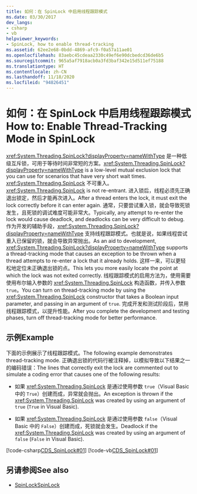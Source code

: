 ```yaml
---
title: 如何：在 SpinLock 中启用线程跟踪模式
ms.date: 03/30/2017
dev_langs:
- csharp
- vb
helpviewer_keywords:
- SpinLock, how to enable thread-tracking
ms.assetid: 62ee2e68-0bdd-4869-afc9-f0a57a11ae01
ms.openlocfilehash: 83aebc45cdeaa2330c49ef6e90dcbedcd36de6b5
ms.sourcegitcommit: 965a5af7918acb0a3fd3baf342e15d511ef75188
ms.translationtype: HT
ms.contentlocale: zh-CN
ms.lasthandoff: 11/18/2020
ms.locfileid: "94826451"
---
```

# <a name="how-to-enable-thread-tracking-mode-in-spinlock"></a><span data-ttu-id="e2ff4-102">如何：在 SpinLock 中启用线程跟踪模式</span><span class="sxs-lookup"><span data-stu-id="e2ff4-102">How to: Enable Thread-Tracking Mode in SpinLock</span></span>
<span data-ttu-id="e2ff4-103"><xref:System.Threading.SpinLock?displayProperty=nameWithType> 是一种低级互斥锁，可用于等待时间非常短的方案。</span><span class="sxs-lookup"><span data-stu-id="e2ff4-103"><xref:System.Threading.SpinLock?displayProperty=nameWithType> is a low-level mutual exclusion lock that you can use for scenarios that have very short wait times.</span></span> <span data-ttu-id="e2ff4-104"><xref:System.Threading.SpinLock> 不可重入。</span><span class="sxs-lookup"><span data-stu-id="e2ff4-104"><xref:System.Threading.SpinLock> is not re-entrant.</span></span> <span data-ttu-id="e2ff4-105">进入锁后，线程必须先正确退出锁定，然后才能再次进入。</span><span class="sxs-lookup"><span data-stu-id="e2ff4-105">After a thread enters the lock, it must exit the lock correctly before it can enter again.</span></span> <span data-ttu-id="e2ff4-106">通常，只要尝试重入锁，就会导致死锁发生，且死锁的调试难度可能非常大。</span><span class="sxs-lookup"><span data-stu-id="e2ff4-106">Typically, any attempt to re-enter the lock would cause deadlock, and deadlocks can be very difficult to debug.</span></span> <span data-ttu-id="e2ff4-107">作为开发的辅助手段，<xref:System.Threading.SpinLock?displayProperty=nameWithType> 支持线程跟踪模式。也就是说，如果线程尝试重入已保留的锁，就会导致异常抛出。</span><span class="sxs-lookup"><span data-stu-id="e2ff4-107">As an aid to development, <xref:System.Threading.SpinLock?displayProperty=nameWithType> supports a thread-tracking mode that causes an exception to be thrown when a thread attempts to re-enter a lock that it already holds.</span></span> <span data-ttu-id="e2ff4-108">这样一来，可以更轻松地定位未正确退出锁的点。</span><span class="sxs-lookup"><span data-stu-id="e2ff4-108">This lets you more easily locate the point at which the lock was not exited correctly.</span></span> <span data-ttu-id="e2ff4-109">线程跟踪模式的启用方法为，使用需要使用布尔输入参数的 <xref:System.Threading.SpinLock> 构造函数，并传入参数 `true`。</span><span class="sxs-lookup"><span data-stu-id="e2ff4-109">You can turn on thread-tracking mode by using the <xref:System.Threading.SpinLock> constructor that takes a Boolean input parameter, and passing in an argument of `true`.</span></span> <span data-ttu-id="e2ff4-110">完成开发和测试阶段后，禁用线程跟踪模式，以提升性能。</span><span class="sxs-lookup"><span data-stu-id="e2ff4-110">After you complete the development and testing phases, turn off thread-tracking mode for better performance.</span></span>  
  
## <a name="example"></a><span data-ttu-id="e2ff4-111">示例</span><span class="sxs-lookup"><span data-stu-id="e2ff4-111">Example</span></span>  
 <span data-ttu-id="e2ff4-112">下面的示例展示了线程跟踪模式。</span><span class="sxs-lookup"><span data-stu-id="e2ff4-112">The following example demonstrates thread-tracking mode.</span></span> <span data-ttu-id="e2ff4-113">正确退出锁的代码行被注释掉，以模拟导致以下结果之一的编码错误：</span><span class="sxs-lookup"><span data-stu-id="e2ff4-113">The lines that correctly exit the lock are commented out to simulate a coding error that causes one of the following results:</span></span>  
  
- <span data-ttu-id="e2ff4-114">如果 <xref:System.Threading.SpinLock> 是通过使用参数 `true`（Visual Basic 中的 `True`）创建而成，异常就会抛出。</span><span class="sxs-lookup"><span data-stu-id="e2ff4-114">An exception is thrown if the <xref:System.Threading.SpinLock> was created by using an argument of `true` (`True` in Visual Basic).</span></span>  
  
- <span data-ttu-id="e2ff4-115">如果 <xref:System.Threading.SpinLock> 是通过使用参数 `false`（Visual Basic 中的 `False`）创建而成，死锁就会发生。</span><span class="sxs-lookup"><span data-stu-id="e2ff4-115">Deadlock if the <xref:System.Threading.SpinLock> was created by using an argument of `false` (`False` in Visual Basic).</span></span>  
  
 [!code-csharp[CDS_SpinLock#01](../../../samples/snippets/csharp/VS_Snippets_Misc/cds_spinlock/cs/spinlockdemo.cs#01)]
 [!code-vb[CDS_SpinLock#01](../../../samples/snippets/visualbasic/VS_Snippets_Misc/cds_spinlock/vb/spinlock_threadtracking.vb#01)]  
  
## <a name="see-also"></a><span data-ttu-id="e2ff4-116">另请参阅</span><span class="sxs-lookup"><span data-stu-id="e2ff4-116">See also</span></span>

- [<span data-ttu-id="e2ff4-117">SpinLock</span><span class="sxs-lookup"><span data-stu-id="e2ff4-117">SpinLock</span></span>](spinlock.md)
